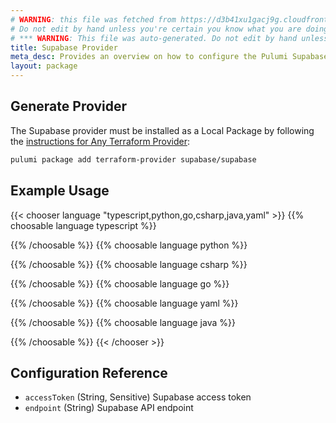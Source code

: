 ```yaml
---
# WARNING: this file was fetched from https://d3b41xu1gacj9g.cloudfront.net/docs/registry.opentofu.org/supabase/supabase/1.4.2/index.md
# Do not edit by hand unless you're certain you know what you are doing!
# *** WARNING: This file was auto-generated. Do not edit by hand unless you're certain you know what you are doing! ***
title: Supabase Provider
meta_desc: Provides an overview on how to configure the Pulumi Supabase provider.
layout: package
---
```


## Generate Provider

The Supabase provider must be installed as a Local Package by following the [instructions for Any Terraform Provider](https://www.pulumi.com/registry/packages/terraform-provider/):

```bash
pulumi package add terraform-provider supabase/supabase
```
## Example Usage

{{< chooser language "typescript,python,go,csharp,java,yaml" >}}
{{% choosable language typescript %}}

{{% /choosable %}}
{{% choosable language python %}}

{{% /choosable %}}
{{% choosable language csharp %}}

{{% /choosable %}}
{{% choosable language go %}}

{{% /choosable %}}
{{% choosable language yaml %}}

{{% /choosable %}}
{{% choosable language java %}}

{{% /choosable %}}
{{< /chooser >}}
## Configuration Reference

- `accessToken` (String, Sensitive) Supabase access token
- `endpoint` (String) Supabase API endpoint
